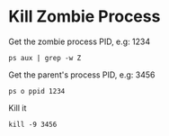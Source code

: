 # Kill Zombie Process

Get the zombie process PID, e.g: 1234

```
ps aux | grep -w Z 
```

Get the parent's process PID, e.g: 3456

```
ps o ppid 1234
```

Kill it

```
kill -9 3456
```
